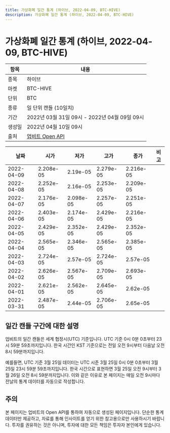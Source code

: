 ```yaml
---
title: 가상화폐 일간 통계 (하이브, 2022-04-09, BTC-HIVE)
description: 가상화폐 일간 통계 (하이브, 2022-04-09, BTC-HIVE)
---
```



가상화폐 일간 통계 (하이브, 2022-04-09, BTC-HIVE)
===

|항목|내용|
|--|--|
|종목|하이브|
|마켓|BTC-HIVE|
|단위|BTC|
|종류|일 단위 캔들 (10일치)|
|기간|2022년 03월 31일 09시 - 2022년 04월 09일 09시|
|생성일|2022년 04월 10일 09시|
|출처|[업비트 Open API](https://docs.upbit.com)|


|날짜|시가|저가|고가|종가|비고|
|--|--|--|--|--|--|
|2022-04-09|2.208e-05|2.19e-05|2.279e-05|2.216e-05|    |
|2022-04-08|2.252e-05|2.16e-05|2.253e-05|2.209e-05|    |
|2022-04-07|2.176e-05|2.098e-05|2.257e-05|2.251e-05|    |
|2022-04-06|2.403e-05|2.174e-05|2.429e-05|2.216e-05|    |
|2022-04-05|2.429e-05|2.352e-05|2.429e-05|2.352e-05|    |
|2022-04-04|2.565e-05|2.346e-05|2.565e-05|2.385e-05|    |
|2022-04-03|2.724e-05|2.57e-05|2.724e-05|2.57e-05|    |
|2022-04-02|2.626e-05|2.567e-05|2.709e-05|2.693e-05|    |
|2022-04-01|2.621e-05|2.562e-05|2.645e-05|2.62e-05|    |
|2022-03-31|2.487e-05|2.44e-05|2.706e-05|2.65e-05|    |


일간 캔들 구간에 대한 설명
---


업비트의 일간 캔들은 세계 협정시(UTC) 기준입니다. 
UTC 기준 0시 0분 0초부터 23시 59분 59초까지입니다. 
한국 시간인 KST 기준으로는 전일 오전 9시부터 다음날 오전 8시 59분까지입니다. 


예를들면, UTC 기준 3월 25일 데이터는 UTC 시준 3월 25일 0시 0분 0초부터 3월 25일 23시 59분 59초까지입니다. 
한국 시간으로 표현하면 3월 25일 오전 9시부터 3월 26일 오전 8시 59분까지입니다. 
이와 같은 이유로 본 페이지는 매일 오전 9시마다 전날의 통계 데이터를 자동으로 작성합니다. 


주의
---


본 페이지는 업비트의 Open API를 통하여 자동으로 생성된 페이지입니다. 
단순한 통계 데이터만 제공하고, 자료를 통해 인사이트를 얻기 위한 참고용으로만 사용하시기 바랍니다. 
투자를 권유하는 것은 아니며, 투자에 대한 모든 책임은 투자자 본인에게 있습니다. 
